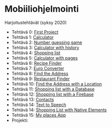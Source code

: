 # Mobiiliohjelmointi

Harjoitustehtävät (syksy 2020)

- Tehtävä 0: [First Project](/first_project/App.js)
- Tehtävä 1: [Calculator](/calculator/App.js)
- Tehtävä 2: [Number guessing game](/number_guessing_game/App.js)
- Tehtävä 3: [Calculator with history](/calculator_with_history/App.js)
- Tehtävä 4: [Shopping list](/shopping_list/App.js)
- Tehtävä 5: [Calculator with pages](/calculator_with_pages/App.js)
- Tehtävä 6: [Recipe Finder](/recipe_finder/App.js)
- Tehtävä 7: [Euro Converter](/euro_converter/App.js)
- Tehtävä 8: [Find the Address](/find_address/App.js)
- Tehtävä 9: [Restaurant Finder](/find_restaurant/App.js)
- Tehtävä 10: [Find the Address with a Location](/find_address/App.js)
- Tehtävä 11: [Shopping list with a Database](/shopping_list_with_db/App.js)
- Tehtävä 12: [Shopping list with a Firebase](/shopping_list_with_fb/App.js)
- Tehtävä 13: [Contacts](/contacts/App.js)
- Tehtävä 14: [Text to Speech](/text_to_speech/App.js)
- Tehtävä 14: [Shopping List with Native Elements](/shopping_list_with_ne/App.js)
- Tehtävä 15: [My places App](/my_places_app/App.js)
- Projekti:
